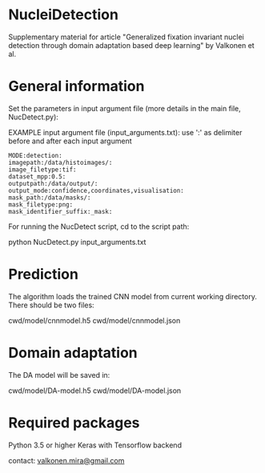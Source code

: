 # NucleiDetection

Supplementary material for article "Generalized fixation invariant nuclei detection through domain adaptation based deep learning" by Valkonen et al.


# General information

Set the parameters in input argument file (more details in the main file, NucDetect.py):

EXAMPLE input argument file (input_arguments.txt):
use ':' as delimiter before and after each input argument

    MODE:detection: 
    imagepath:/data/histoimages/:
    image_filetype:tif:
    dataset_mpp:0.5:
    outputpath:/data/output/:
    output_mode:confidence,coordinates,visualisation: 
    mask_path:/data/masks/:
    mask_filetype:png:
    mask_identifier_suffix:_mask: 




For running the NucDetect script, cd to the script path: 
 
python NucDetect.py input_arguments.txt 


# Prediction

The algorithm loads the trained CNN model from current working directory.
There should be two files:

cwd/model/cnnmodel.h5
cwd/model/cnnmodel.json

# Domain adaptation

The DA model will be saved in:

cwd/model/DA-model.h5
cwd/model/DA-model.json

# Required packages

Python 3.5 or higher
Keras with Tensorflow backend

contact: valkonen.mira@gmail.com
